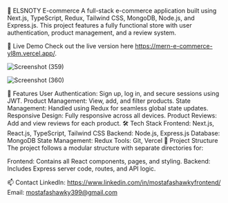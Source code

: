 🛒 ELSNOTY E-commerce
A full-stack e-commerce application built using Next.js, TypeScript, Redux, Tailwind CSS, MongoDB, Node.js, and Express.js. This project features a fully functional store with user authentication, product management, and a review system.

🚀 Live Demo
Check out the live version here https://mern-e-commerce-yl8m.vercel.app/.

![Screenshot (359)](https://github.com/user-attachments/assets/17c62dbf-9d28-4816-9c50-bf051edf789b)

![Screenshot (360)](https://github.com/user-attachments/assets/31e2d047-4065-4d49-a635-f70527e47fc9)

🔧 Features
User Authentication: Sign up, log in, and secure sessions using JWT.
Product Management: View, add, and filter products.
State Management: Handled using Redux for seamless global state updates.
Responsive Design: Fully responsive across all devices.
Product Reviews: Add and view reviews for each product.
🛠️ Tech Stack
Frontend: Next.js, React.js, TypeScript, Tailwind CSS
Backend: Node.js, Express.js
Database: MongoDB
State Management: Redux
Tools: Git, Vercel
📂 Project Structure
The project follows a modular structure with separate directories for:

Frontend: Contains all React components, pages, and styling.
Backend: Includes Express server code, routes, and API logic.

📫 Contact
LinkedIn: https://www.linkedin.com/in/mostafashawkyfrontend/
Email: mostafashawky399@gmail.com
